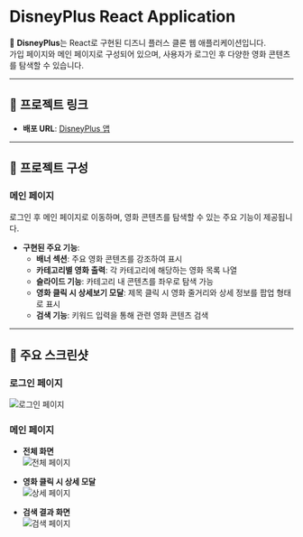 # DisneyPlus React Application

🎥 **DisneyPlus**는 React로 구현된 디즈니 플러스 클론 웹 애플리케이션입니다.  
가입 페이지와 메인 페이지로 구성되어 있으며, 사용자가 로그인 후 다양한 영화 콘텐츠를 탐색할 수 있습니다.

---

## 🌟 프로젝트 링크
- **배포 URL**: [DisneyPlus 앱](https://les0498.github.io/react-disneyplus-app/)

---

## 📜 프로젝트 구성

### **메인 페이지**
로그인 후 메인 페이지로 이동하며, 영화 콘텐츠를 탐색할 수 있는 주요 기능이 제공됩니다.

- **구현된 주요 기능**:
  - **배너 섹션**: 주요 영화 콘텐츠를 강조하여 표시
  - **카테고리별 영화 출력**: 각 카테고리에 해당하는 영화 목록 나열
  - **슬라이드 기능**: 카테고리 내 콘텐츠를 좌우로 탐색 가능
  - **영화 클릭 시 상세보기 모달**: 제목 클릭 시 영화 줄거리와 상세 정보를 팝업 형태로 표시
  - **검색 기능**: 키워드 입력을 통해 관련 영화 콘텐츠 검색

---

## 🎥 주요 스크린샷

### **로그인 페이지**
![로그인 페이지](https://github.com/user-attachments/assets/39c7adce-b188-41ca-bf9a-b8498cd3a6ce)

### **메인 페이지**
- **전체 화면**  
![전체 페이지](https://github.com/user-attachments/assets/7c03dfd6-e03b-41aa-85dc-323895679ff6)

- **영화 클릭 시 상세 모달**  
![상세 페이지](https://github.com/user-attachments/assets/1ddf9769-9540-4801-b79e-6da9ebe9e684)

- **검색 결과 화면**  
![검색 페이지](https://github.com/user-attachments/assets/9585bef5-ff01-42ef-b6a4-0f7c3a08df77)
